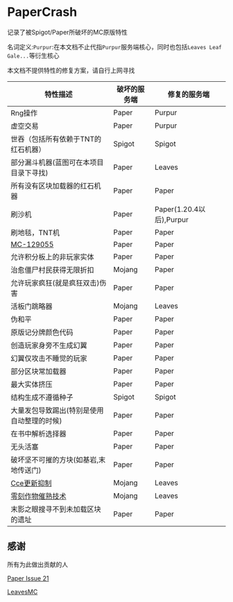 # PaperCrash

记录了被Spigot/Paper所破坏的MC原版特性

名词定义:`Purpur`:在本文档不止代指`Purpur`服务端核心，同时也包括`Leaves Leaf Gale...`等衍生核心

本文档不提供特性的修复方案，请自行上网寻找

| 特性描述 | 破坏的服务端 | 修复的服务端 |
| - | - | - |
| Rng操作 | Paper | Purpur | 
| 虚空交易 | Paper | Purpur |
| 世吞（包括所有依赖于TNT的红石机器） | Spigot | Spigot |
| 部分漏斗机器(蓝图可在本项目目录下寻找) | Paper | Leaves |
| 所有没有区块加载器的红石机器 | Paper | Paper |
| 刷沙机 | Paper | Paper(1.20.4以后),Purpur |
| 刷地毯，TNT机 | Paper | Paper |
| [MC-129055](https://bugs.mojang.com/browse/MC-129055) | Paper | Paper |
| 允许积分板上的非玩家实体 | Paper | Paper |
| 治愈僵尸村民获得无限折扣 | Mojang | Paper |
| 允许玩家疯狂(就是疯狂双击)伤害 | Paper | Paper |
| 活板门跳略器 | Mojang | Leaves |
| 伪和平 | Paper | Paper |
| 原版记分牌颜色代码 | Paper | Paper |
| 创造玩家身旁不生成幻翼 | Paper | Paper |
| 幻翼仅攻击不睡觉的玩家 | Paper | Paper |
| 部分区块常加载器 | Paper | Paper |
| 最大实体挤压 | Paper | Paper |
| 结构生成不遵循种子 | Spigot | Spigot |
| 大量发包导致踢出(特别是使用自动整理的时候) | Paper | Paper |
| 在书中解析选择器 | Paper | Paper |
| 无头活塞 | Paper | Paper |
| 破坏坚不可摧的方块(如基岩,末地传送门) | Paper | Paper |
| [Cce更新抑制](https://www.bilibili.com/read/cv24323749/) | Mojang | Leaves |
| [零刻作物催熟技术](https://zh.minecraft.wiki/w/Tutorial:%E9%9B%B6%E5%88%BB%E4%BD%9C%E7%89%A9%E5%82%AC%E7%86%9F%E6%8A%80%E6%9C%AF) | Mojang | Leaves |
| 末影之眼搜寻不到未加载区块的遗址 | Paper | Paper |


## 感谢

所有为此做出贡献的人

[Paper Issue 21](https://github.com/PaperMC/docs/issues/21)

[LeavesMC](https://github.com/LeavesMC)

